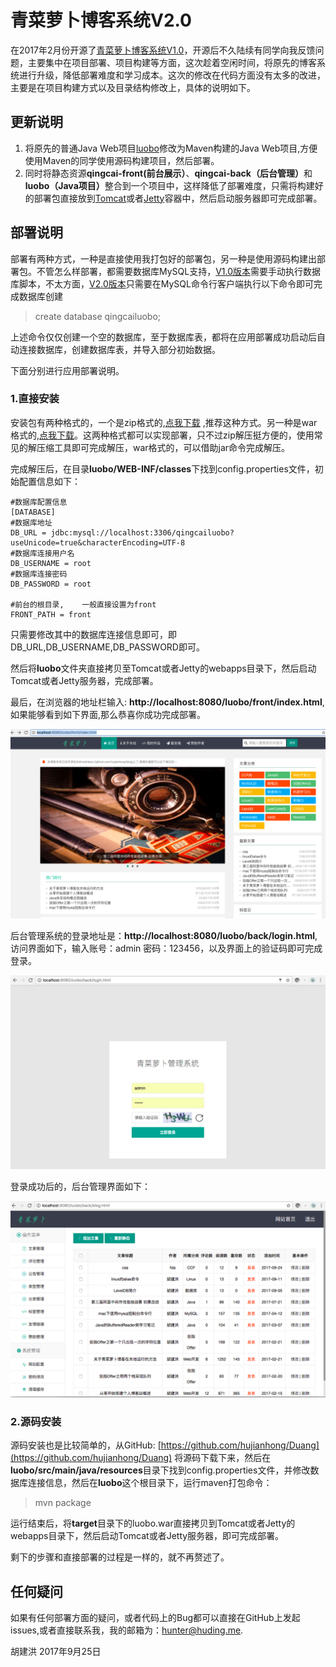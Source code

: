 # 青菜萝卜博客系统V2.0

在2017年2月份开源了[青菜萝卜博客系统V1.0](https://github.com/hujianhong/blog)，开源后不久陆续有同学向我反馈问题，主要集中在项目部署、项目构建等方面，这次趁着空闲时间，将原先的博客系统进行升级，降低部署难度和学习成本。这次的修改在代码方面没有太多的改进，主要是在项目构建方式以及目录结构修改上，具体的说明如下。

## 更新说明

1. 将原先的普通Java Web项目[luobo](https://github.com/hujianhong/blog/tree/master/luobo)修改为Maven构建的Java Web项目,方便使用Maven的同学使用源码构建项目，然后部署。
2. 同时将静态资源<strong>qingcai-front(前台展示）</strong>、<strong>qingcai-back（后台管理）</strong>和<strong>luobo（Java项目）</strong>整合到一个项目中，这样降低了部署难度，只需将构建好的部署包直接放到[Tomcat](http://tomcat.apache.org/)或者[Jetty](http://www.eclipse.org/jetty/)容器中，然后启动服务器即可完成部署。


## 部署说明

部署有两种方式，一种是直接使用我打包好的部署包，另一种是使用源码构建出部署包。不管怎么样部署，都需要数据库MySQL支持，[V1.0版本](https://github.com/hujianhong/blog)需要手动执行数据库脚本，不太方面，[V2.0版本](https://github.com/hujianhong/Duang)只需要在MySQL命令行客户端执行以下命令即可完成数据库创建

> create database qingcailuobo;

上述命令仅仅创建一个空的数据库，至于数据库表，都将在应用部署成功启动后自动连接数据库，创建数据库表，并导入部分初始数据。



下面分别进行应用部署说明。


### 1.直接安装

安装包有两种格式的，一个是zip格式的,[点我下载](http://www.huding.name/qingcailuobo.zip) ,推荐这种方式。另一种是war格式的,[点我下载](http://www.huding.name/qingcailuobo.war)。这两种格式都可以实现部署，只不过zip解压挺方便的，使用常见的解压缩工具即可完成解压，war格式的，可以借助jar命令完成解压。

完成解压后，在目录<strong>luobo/WEB-INF/classes</strong>下找到config.properties文件，初始配置信息如下：

```
#数据库配置信息
[DATABASE]
#数据库地址
DB_URL = jdbc:mysql://localhost:3306/qingcailuobo?useUnicode=true&characterEncoding=UTF-8
#数据库连接用户名
DB_USERNAME = root
#数据库连接密码
DB_PASSWORD = root

#前台的根目录,	一般直接设置为front
FRONT_PATH = front

```

只需要修改其中的数据库连接信息即可，即DB_URL,DB_USERNAME,DB_PASSWORD即可。


然后将<strong>luobo</strong>文件夹直接拷贝至Tomcat或者Jetty的webapps目录下，然后启动Tomcat或者Jetty服务器，完成部署。


最后，在浏览器的地址栏输入: <strong>http://localhost:8080/luobo/front/index.html</strong>,如果能够看到如下界面,那么恭喜你成功完成部署。

![博客系统前台截图](front_screenshot.png)


后台管理系统的登录地址是：<strong>http://localhost:8080/luobo/back/login.html</strong>,访问界面如下，输入账号：admin 密码：123456，以及界面上的验证码即可完成登录。

![博客系统后台登录界面](back_screenshot.png)


登录成功后的，后台管理界面如下：

![博客系统后台管理界面](admin_screenshot.png)



### 2.源码安装


源码安装也是比较简单的，从GitHub: [https://github.com/hujianhong/Duang](https://github.com/hujianhong/Duang) 将源码下载下来，然后在<strong>luobo/src/main/java/resources</strong>目录下找到config.properties文件，并修改数据库连接信息，然后在<strong>luobo</strong>这个根目录下，运行maven打包命令：

> mvn package

运行结束后，将<strong>target</strong>目录下的luobo.war直接拷贝到Tomcat或者Jetty的webapps目录下，然后启动Tomcat或者Jetty服务器，即可完成部署。

剩下的步骤和直接部署的过程是一样的，就不再赘述了。


## 任何疑问

如果有任何部署方面的疑问，或者代码上的Bug都可以直接在GitHub上发起issues,或者直接联系我，我的邮箱为：hunter@huding.me.

胡建洪 2017年9月25日
